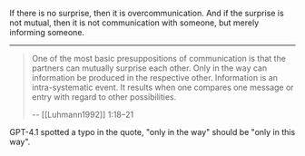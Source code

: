 If there is no surprise, then it is overcommunication.
And if the surprise is not mutual, then it is not communication with someone, but merely informing someone.

---

> One of the most basic presuppositions of communication is that the partners can mutually surprise each other. Only in the way can information be produced in the respective other. Information is an intra-systematic event. It results when one compares one message or entry with regard to other possibilities.
>
> -- [[Luhmann1992]] 1:18–21

GPT-4.1 spotted a typo in the quote, "only in the way" should be "only in this way".